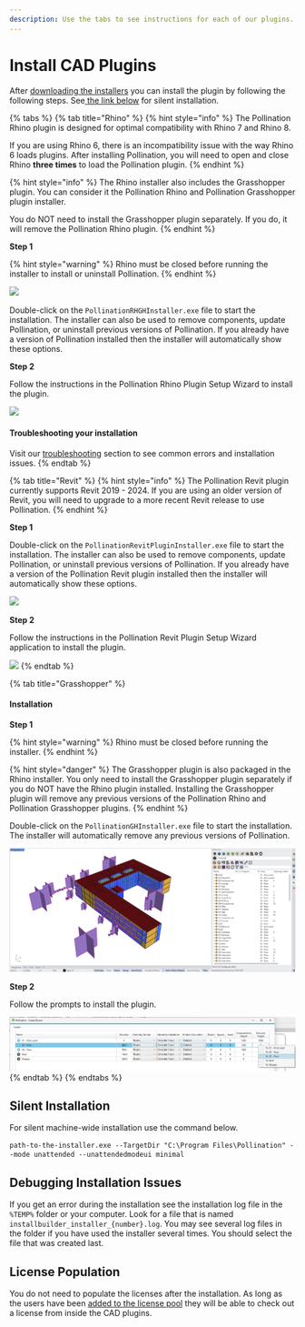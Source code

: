 ```yaml
---
description: Use the tabs to see instructions for each of our plugins.
---
```


# Install CAD Plugins

After [downloading the installers](download-plugins.md) you can install the plugin by following the following steps. See[ the link below](download-and-install-plugins.md#silent-installation) for silent installation.

{% tabs %}
{% tab title="Rhino" %}
{% hint style="info" %}
The Pollination Rhino plugin is designed for optimal compatibility with Rhino 7 and Rhino 8.

If you are using Rhino 6, there is an incompatibility issue with the way Rhino 6 loads plugins. After installing Pollination, you will need to open and close Rhino **three times** to load the Pollination plugin.
{% endhint %}

{% hint style="info" %}
The Rhino installer also includes the Grasshopper plugin. You can consider it the Pollination Rhino and Pollination Grasshopper plugin installer.

You do NOT need to install the Grasshopper plugin separately. If you do, it will remove the Pollination Rhino plugin.
{% endhint %}

**Step 1**

{% hint style="warning" %}
Rhino must be closed before running the installer to install or uninstall Pollination.
{% endhint %}

![](<../.gitbook/assets/image (150) (1) (1) (1).png>)

Double-click on the `PollinationRHGHInstaller.exe` file to start the installation. The installer can also be used to remove components, update Pollination, or uninstall previous versions of Pollination. If you already have a version of Pollination installed then the installer will automatically show these options.



**Step 2**

Follow the instructions in the Pollination Rhino Plugin Setup Wizard to install the plugin.

![](<../.gitbook/assets/image (149) (1) (1) (1).png>)

#### Troubleshooting your installation

Visit our [troubleshooting](troubleshooting/ "mention") section to see common errors and installation issues.
{% endtab %}

{% tab title="Revit" %}
{% hint style="info" %}
The Pollination Revit plugin currently supports Revit 2019 - 2024. If you are using an older version of Revit, you will need to upgrade to a more recent Revit release to use Pollination.
{% endhint %}

**Step 1**

Double-click on the `PollinationRevitPluginInstaller.exe` file to start the installation. The installer can also be used to remove components, update Pollination, or uninstall previous versions of Pollination. If you already have a version of the Pollination Revit plugin installed then the installer will automatically show these options.

![](<../.gitbook/assets/image (148) (1) (1).png>)

**Step 2**

Follow the instructions in the Pollination Revit Plugin Setup Wizard application to install the plugin.

![](<../.gitbook/assets/image (151) (1) (1) (1).png>)
{% endtab %}

{% tab title="Grasshopper" %}
#### Installation

**Step 1**

{% hint style="warning" %}
Rhino must be closed before running the installer.
{% endhint %}

{% hint style="danger" %}
The Grasshopper plugin is also packaged in the Rhino installer. You only need to install the Grasshopper plugin separately if you do NOT have the Rhino plugin installed. Installing the Grasshopper plugin will remove any previous versions of the Pollination Rhino and Pollination Grasshopper plugins.
{% endhint %}

Double-click on the `PollinationGHInstaller.exe` file to start the installation. The installer will automatically remove any previous versions of Pollination.

![](<../.gitbook/assets/image (40).png>)

**Step 2**

Follow the prompts to install the plugin.

![](<../.gitbook/assets/image (35).png>)
{% endtab %}
{% endtabs %}

## Silent Installation

For silent machine-wide installation use the command below.

```
path-to-the-installer.exe --TargetDir "C:\Program Files\Pollination" --mode unattended --unattendedmodeui minimal
```

## Debugging Installation Issues

If you get an error during the installation see the installation log file in the `%TEMP%` folder or your computer. Look for a file that is named `installbuilder_installer_{number}.log`. You may see several log files in the folder if you have used the installer several times. You should select the file that was created last.

## License Population

You do not need to populate the licenses after the installation. As long as the users have been [added to the license pool](manage-license-pool.md) they will be able to check out a license from inside the CAD plugins.
